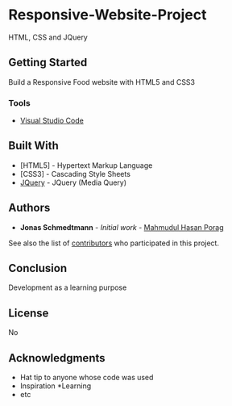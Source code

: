 # Responsive-Website-Project
HTML, CSS and JQuery

## Getting Started
Build a Responsive Food website with HTML5 and CSS3


### Tools

* [Visual Studio Code](https://code.visualstudio.com/)



## Built With

* [HTML5] - Hypertext Markup Language
* [CSS3] - Cascading Style Sheets
* [JQuery](https://jquery.com/) - JQuery (Media Query)

## Authors

* **Jonas Schmedtmann** - *Initial work* - [Mahmudul Hasan Porag](https://github.com/porag303)

See also the list of [contributors](https://github.com/your/project/contributors) who participated in this project.

## Conclusion

Development as a learning purpose

## License

No

## Acknowledgments

* Hat tip to anyone whose code was used
* Inspiration
*Learning
* etc

